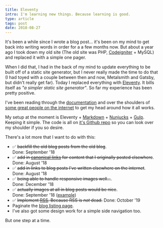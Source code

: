 ```yaml
---
title: Eleventy
intro: I'm learning new things. Because learning is good.
type: article
tags: post
date: 2018-08-27
---
```


It's been a while since I wrote a blog post… it's been on my mind to get back into writing words in order for a a few months now. But about a year ago I took down my old site (The old site was PHP, [Codeigniter](https://www.codeigniter.com/) + MySQL) and replaced it with a simple one pager.

When I did that, I had in the back of my mind to update everything to be built off of a static site generator, but I never really made the time to do that (I had toyed with a couple between then and now, Metalsmith and Gatsby, but didn't really get far). Today I replaced everything with [Eleventy](https://www.11ty.io/). It bills itself as _"a simpler static site generator"_. So far my experience has been pretty positive.

I've been reading through the [documentation](https://www.11ty.io/docs/) and over the shoulders of [some great people on the internet](https://github.com/Wilto/wilto-makes-food/) to get my head around how it all works.

My setup at the moment is Eleventy + [Markdown](https://daringfireball.net/projects/markdown/) + [Nunjucks](https://mozilla.github.io/nunjucks/) + [Gulp](https://gulpjs.com/). Keeping it simple. The code is all on [it's Github repo](https://github.com/jamesdoc/jamesdoc.com) so you can look over my shoulder if you so desire.

There's a lot more that I want to do with this:

- ✅ <s>backfill the old blog posts from the old blog</s>.<br/>Done: September '18
- ✅ <s>add in [canonical links](https://support.google.com/webmasters/answer/139066?hl=en) for content that I originally posted elsewhere</s>.<br/>Done: August '18
- ✅ <s>add in links to blog posts I've written elsewhere on the internet</s>.<br/>Done: August '18
- ✅ <s>being able to handle responsive images well…</s>.<br/>Done: December '18
- ✅ <s>actually images at all in blog posts would be nice</s>.<br/>Done: September '18 ([example](/blog/2018/kc-ideas-to-reality/))
- ✅ <s>Implement [RSS](https://en.wikipedia.org/wiki/RSS). Because RSS is _not_ dead.</s> Done: October '19
- Paginate the [blog listing page](/blog).
- I've also got some design work for a simple side navigation too.

But one step at a time.
